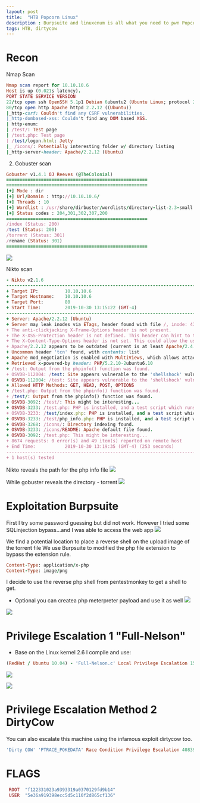 ```yaml
---
layout: post
title:  "HTB Popcorn Linux"
description : Burpsuite and linuxenum is all what you need to pwn Popcorn!
tags: HTB, dirtycow
---
```


# Recon
Nmap Scan
```ruby
Nmap scan report for 10.10.10.6
Host is up (0.021s latency).
PORT STATE SERVICE VERSION
22/tcp open ssh OpenSSH 5.1p1 Debian 6ubuntu2 (Ubuntu Linux; protocol 2.0)
80/tcp open http Apache httpd 2.2.12 ((Ubuntu))
|_http-csrf: Couldn't find any CSRF vulnerabilities.
|_http-dombased-xss: Couldn't find any DOM based XSS.
| http-enum:
| /test/: Test page
| /test.php: Test page
| /test/logon.html: Jetty
|_ /icons/: Potentially interesting folder w/ directory listing
|_http-server-header: Apache/2.2.12 (Ubuntu)
```
2. Gobuster scan
```ruby
Gobuster v1.4.1 OJ Reeves (@TheColonial)
=====================================================
=====================================================
[+] Mode : dir
[+] Url/Domain : http://10.10.10.6/
[+] Threads : 10
[+] Wordlist : /usr/share/dirbuster/wordlists/directory-list-2.3-small.txt
[+] Status codes : 204,301,302,307,200
=====================================================
/index (Status: 200)
/test (Status: 200)
/torrent (Status: 301)
/rename (Status: 301)
=====================================================
```
![](https://lh3.googleusercontent.com/jqaCBQu2bCGLe_0OJfG_bpO4t-ahOBicsPZQajB_u4VLU5aPQwd86gxGMODMBxbp3yESGQkiIIPI9vDDmxqDBcI3n9nswYkz6nxw49iPp1bkH4jMOYeEiVra7cABh0LuMo7h928Cly2--J_nOaCp9Tm4VqV-FD5i-LyNvDQ1jZlco23JXQohDtYBaBWRaph1B5X-wq2GyUfRaazDnZPWmU1DyJptVLfE8yCjZw493UTAmDazEYwD7I5KSrTBclLbqApgO6an4pOLn0NP7mGlb5FYtkRukAqv5SayJG2uhEk-FlJBVi2tcu9zI56_rDukW_rmNTohl4tuB00WT8-gUpUjsC3cNui4JonmVXSOvao6QKjlcKPcxa6OxmhgFxNnElTs6ar0xPtq3bwdqoPs4A2Aqv_v1xm2l2q-Tf0KYcqph6cqloi9kGXjeqjDuc-kezwBAOw_vv4Qo6fCM-McOKmgtfoN3WGKOjsj8OOyv_NGFhAKUDs5gjcPjh3WeNbchqcX7UfzuYF6xjiOFFRI9x8Io2iGdLn4WgXUoPWsvUkDQdDVxCV_aTiS7M-36QiIlZYrgk_fOBr7gLi9bjESPxhJqwkUgR5Rs5mNjlt1XLi9pTle-K3AKl-dPbKMBVe8Oe6kXGmkxJ0LXUWRobDk_mORxe0yjznOg7jCLXT1au6xVsBo29CONtE=w536-h306-no)

Nikto scan
```ruby
- Nikto v2.1.6
---------------------------------------------------------------------------
+ Target IP:          10.10.10.6
+ Target Hostname:    10.10.10.6
+ Target Port:        80
+ Start Time:         2019-10-30 13:15:22 (GMT-4)
---------------------------------------------------------------------------
+ Server: Apache/2.2.12 (Ubuntu)
+ Server may leak inodes via ETags, header found with file /, inode: 43621, size: 177, mtime: Fri Mar 17 13:07:05 2017
+ The anti-clickjacking X-Frame-Options header is not present.
+ The X-XSS-Protection header is not defined. This header can hint to the user agent to protect against some forms of XSS
+ The X-Content-Type-Options header is not set. This could allow the user agent to render the content of the site in a different fashion to the MIME type
+ Apache/2.2.12 appears to be outdated (current is at least Apache/2.4.37). Apache 2.2.34 is the EOL for the 2.x branch.
+ Uncommon header 'tcn' found, with contents: list
+ Apache mod_negotiation is enabled with MultiViews, which allows attackers to easily brute force file names. See http://www.wisec.it/sectou.php?id=4698ebdc59d15. The following alternatives for 'index' were found: index.html
+ Retrieved x-powered-by header: PHP/5.2.10-2ubuntu6.10
+ /test: Output from the phpinfo() function was found.
+ OSVDB-112004: /test: Site appears vulnerable to the 'shellshock' vulnerability (http://cve.mitre.org/cgi-bin/cvename.cgi?name=CVE-2014-6271).
+ OSVDB-112004: /test: Site appears vulnerable to the 'shellshock' vulnerability (http://cve.mitre.org/cgi-bin/cvename.cgi?name=CVE-2014-6278).
+ Allowed HTTP Methods: GET, HEAD, POST, OPTIONS 
+ /test.php: Output from the phpinfo() function was found.
+ /test/: Output from the phpinfo() function was found.
+ OSVDB-3092: /test/: This might be interesting...
+ OSVDB-3233: /test.php: PHP is installed, and a test script which runs phpinfo() was found. This gives a lot of system information.
+ OSVDB-3233: /test/index.php: PHP is installed, and a test script which runs phpinfo() was found. This gives a lot of system information.
+ OSVDB-3233: /test/php_info.php: PHP is installed, and a test script which runs phpinfo() was found. This gives a lot of system information.
+ OSVDB-3268: /icons/: Directory indexing found.
+ OSVDB-3233: /icons/README: Apache default file found.
+ OSVDB-3092: /test.php: This might be interesting...
+ 8674 requests: 0 error(s) and 49 item(s) reported on remote host
+ End Time:           2019-10-30 13:19:35 (GMT-4) (253 seconds)
---------------------------------------------------------------------------
+ 1 host(s) tested
``` 
Nikto reveals the path for the php info file
![](https://lh3.googleusercontent.com/0QXQkfKjxGgZMe_hh-eczHXWyoLM2yJNtLucEVRUmzMikydK1-_Sbtc2oZxSM-CpnyMF8C5YRY_GUm9nFMzB8LkEOGQFFAGjFz27XneUgGfaV7gzGw8nP42F9gYOwuzt7uCXPWRzhk49tLilf1b4GbtSlekJEYt0eQxjXAUFwXUvhTXVidJApdIOKHNdSVpD8Y6g0eCLb66r0hiHl3lCuZmAFBT55WqhIxTO1iAgEn9CLrdHvMv9b2gVM7oQtu_iGOxPgCZ1dd2CB9ffjGzdz4JoCQekxahHjgHBgP8QspCL-SUI5JBGAJu5HHajOERH5dBAotEuOGeTMkGJg1C4R_zvfn0u49t9SKUI9Dn2i-F2CHHsB2F_eTTqDmo7e8hPFduOzUjYxy48Yt1tRz3q9dVi65Mh20-wSS0YiUke4pzdr6p23JVn-5avx4dcPvDdWa4F52Sm8D9XWXH7iq_NZIX8kKXMscLwuJmTc1KBg-X4CtIIKAGa4yW8b6KoCopRD5AIL_PrGZyBk0c3e83SGy7WBtp9aAH7_shi3rpPnf-8_KteTTPkDJsunh1yiV4Ocf7NkA5wFC2buuQ1sSnnAmFJYYjuWYwNW_VPzEI6ffQrHITFFDSkDynh-Ili9eq_40RGFuVREVB3I9aJeAjRNjqla9RexWZGMz3Em5u2ZL-SJ9k0_sW16CM=w493-h499-no)

While gobuster reveals the directory - torrent
![](https://lh3.googleusercontent.com/R2E8Yy_9mOJ8ORYODRNtzRJueTd8mK_LdpHVDoopqAq4JzmsgKuPFZL0KHMAMY0WNj-4yBpZBcETeCVP0uCxFfpcd7y79slEspwslfqL9v0ROYoTHBZiOuBtVm6ZxT1tEHz5DX9lelg1C78_5xlduIQUOt1mALTtWSdPPeKizErooRIUWHaS8RPMx7Po8CXUPO8OAiUSJx39AKcxqkkyTJ855vALluSi4jq6yqtp_fX2-UAO438DObb_n2UxH1JandkzpKW913K-P5JK4EKyE68XzXrLNUVsmtZCAwgxsJwLPHhGhoUiYFt0fKoH_F4XTn_MCtnlJ-pD6Sb8Sxy-abrSEw9_3XdbYhryawAK9oOfFXoaEVrQXFI6OO3T021YSYIntwlHRiupRCBK8Yoo5JMIHEjPZDJHA6asrtiHzB20kg3PSn2ZC4STvgZjPKscilOOmWLnSzHwk2pl4TgweTigrB5_pChwm6stnkatdo3pR_YleksRUVHCn5GccvZsganMcvdMI-DL2E0qmvWlWbIpJpkuGbEqkpcpGC0ZTJ6tgTBIRWOLklHylm87HAHpI9WyzFfJqTo9HyIlsnwCtSBJgClaa3NQM2i13uHGVjXTYpMrIMglv6CRkU3yYVCUBOXrvpYxxXNTKvBGqux48oHJltjqatiQuX9L-P0GPMmN1RwzCVcNWTU=w812-h490-no)

# Exploitation Burpsuite
First I try some password guessing but did not work. However I tried some SQLinjection bypass...and I was able to access the web app
![](https://lh3.googleusercontent.com/hG6pJ1UahVEXCdo6irQk15Q-NGnQSoTwCUMmb1Dc9bqvuzA1HJgWBoSUSFLDDbF8WqXDzwq6toyvwwGkb89HiOcsR3oRofrwxpO3m3IHTo1M6pisd4Di5GxYIubtPAon2tKheBugv1lV9TSAgvoLpvaTJDBjsHkMDH0Ipd1F9EleuGhwNgHd1EUyaXN7_5Dkh9gtY4ObLmoRaUlv8WOjIN9n6a2EXSTdNgZzLPXLHVoZMMOos7uN1vhYnfmm2TKjcR0UhmfKaM7DqKQTfYe6GvyqQm7_tRMOMk1-i1woQiUcC79WNyOV9ikiswCTPkqaFJKeofqoP1-As82G0hiQnAuYOMlC3gxjFYw1R5uCAErrCj6Uwrk5qcDlW5NjxNXRu9xp5j_l5KAMcJLaYxWW1IzkSThTpfuNidfqLXw26tMj1CkJrTDpVvF9DE2FnPChPb5I-_AijB8MSUCwjA7mxKwwxr6o0cFkbs4rQnm2fSnpUWDx1Kgpy7MbA0IUUBWht-oABZ1HkrPpjSaRZLXRwzoehJ7opVYjnqziu7Pp48OeYwEeNRHsqELeawDKv0AT8Abaz_suBneLqWu8xBpCItJbTKvXA9I2WM0i-0lnCIiURsVeq8rhgxOJ9RTXz2wGq_xggw1_2OL7ehuaOMSCXQ_EFutURzhB9O_hJykHgX31QzhepqmDPGw=w345-h209-no)

We find a potential location to place a reverse shell on the upload image of the torrent file
We use Burpsuite to modified the php file extension to bypass the extension rule.
```ruby
Content-Type: application/x-php
Content-Type: image/png
```
I decide to use the reverse php shell from pentestmonkey to get a shell to get.
* Optional you can createa php meterpreter payload and use it as well
![](https://lh3.googleusercontent.com/kRHzMi60Em5QDXnZREVNO5LetJ0zXXBLununslJkuV2RgasIKCLmO4xYd9iiXjSkMfFiuUwiNfCUVLNEosP4VIe1hDrP1-X-Fj8WeBGNqmI2wB04g4Fk1KIh2DKAukVTO16_3WJuYrT2EzPNFGzmJknM9tIOpcuhMWMS2p0fkbw5AJ2PMuAXNN6Fob0NFH9YHGJ1eWm-2AOJnHiowzIVefvEZMGNTgeSLbDXmTtDfoSYp2RTOl4qstbiqpIsHq4yHmR9EYWOgvlyViXkA4Ra1K5xeryD2UcDAdMp4-TDd3O2kFJObFMa3k95E7XcTvnoE_YUOo68ARA5le52TcgKQPCFsNel61WqI6ETg1IkSJxSSIFcOptMfIvSefHYrVaqENq98Tsy3fgk36cECQcR7bvCDMKALUEIb8ZY8IXgC1pfSwPJLpTqbRMulpJhG9Xit4ptlI9oDxsb3Q6NxKs2CDzR54X9YK5YGM7eOOhUlnkDBFCsdI1n4rMdKTgSFqugkBn8a0wzGnN5gqvVejzm3-bIdymSrFHVt5VSRvy3jpkUhHLVLl_p_pSUrh-Dov9IJEdiaw9G5SElgHi0x89BPjoiPOwFlXwlyz6R05tfpaf1NxES5u_3ysMbrU3bhbmu3Nuj21S9nCot8M3EHY8VHGGyYNwihuJZJ3O0ATzPn71XBfS2LGlnrIc=w599-h244-no)

![](https://lh3.googleusercontent.com/P_T71fHMPGtpsAxzIXu77NqBaOa7hhYEYmSjy4Moume_RZmr-AB_cGfmcuwGmGhzR_ValI75hGyhtqfvOxWae6uZl-T9mcxdR1ipuFrH28Pl7Z7O66nW4df9Tz4iQF4JSJnWlFAjt4PzCDxTZbmuWJCkWcYlPuWydl-4Y3VdbqzwQQ_RwrHDx6YhtP4gej55WnareZJuIVI7UbFI_82HbNlk2Vns5M0COCKg8hCmc9HNeO1buExgs9s1f7IMehNS9N9zmvjeYxQBDwURGnmDKQTdiSSTxmJzNtdMwnst6mfmwrjGYZa8ykyDSHKx4S3LxhsnrbYT7KwxobCMOf7fPCkxeLJKMjYsxQlrP7ObBr25tt97I1RLdQLXFcBdxfN9h55iabxmmy_GDNuLa_moQk9vvLfxpB2wKA8zqVajQhNvU8ivBb2T0yVOtnZF_N1BAiCPgEnWEorJWpAZLJwm8MntDjziYIJamgLTgESG9qPX2WqEfYKLfIzNiaB_3TgDWY7JD1G5ypQM6-XFkX8sIg_z1aj6KmcVPljcwHMpUz6m-yR7QIGNCvkoXD6HDqiK_pM3eZa2PR5CXzN9JcojCRxxa3johiR-yn4GBjoA1FaGGRoMOTfvKsYbvCbJ5sFXjhwjAu3tsDWVUvD1Koaw4ViY9RXLah-9QQPOPrYTbtAsx14ydLZtlmI=w765-h259-no)


# Privilege Escalation 1 "Full-Nelson"
- Base on the Linux kernel 2.6 I compile and use:
```ruby
(RedHat / Ubuntu 10.04) - 'Full-Nelson.c' Local Privilege Escalation 15704.c
```
![](https://lh3.googleusercontent.com/ETLoBS-owH8r3yJazCSEcu0bWcd4gzwrh8wjPQmVQLoWwjhvDquVMjq8SclLB2XZEH2Gpl33k90027mhjns6SMu-fYnur3WrBjIH4c2hHQBlYotQ5hlI4xK3mdscWwRXGo9QIWEhcy10uGQgujQ0cSL2UY7TRXl8J9EJgoCrlY4ePv7YHzvV6IrDenJMEdkf0N1Kd_Nn8QEJVcvzMx4gb6GGu1DSGvWycMrwI2pkbQS7o-uV3DT_hsNJKjhSqvzLo5bQeoAUu8XoCAXVajUxRHFYoqza8yFuLQhxlLrAtThrWFVy2Eo2q6HXMqY8JOtrRfMGRK3kgLM9BIgYMJ3xCcUoH2HG1is7Q70RoFII-4o_4yNEOCaoWC4-itWWc7mylzg2-a7NIjxQE6d3Jpy9W54gMUKZPcavueqljSQgxwYLQWaEBLjmU6D8Doz9z0FsJQyCg2RHERkiC3lrQCPGg5fhhrA1ILp1WOPmDTeTeUMITEhNAjawiKLAyf56SyaQw8ru4Jwd67pvqpPQjHqebJhkaE1N9C6r7ZKIm0MWwg8VQAyRX2LQEGB-ddaTl-5Is2RF9STotQOZ3xFX1Vo7zX4nbDxl4OmRN02zyKL9wW3kyC_bxw_TQAJ9FavSNMQsa8n62o3dQtpzih6p6_ppWa-F-cs_h6pkdmtY8u8IGqsqZlBtK_eHAL4=w775-h219-no)

![](https://lh3.googleusercontent.com/8ipVtWoNN8bLz7y0iBJdn9Q_jWHzrhiabHrzjOLkhtzbQHEhWOP76pd_tT4airb2vJVU_3uaCacC8mKFRd523NH1SpKjAdxH4govwsvkw2Qx3qmXii9rJVatSIR8fPU6ZsBb06Fnbf8mfYCQd4rnYn0D7J8acJTk22elgPBdIYd43ooepi2g60-2NFEW__0CNIjwaARnR_gPf3ePf6dY7k151UsDkK7tKW0z_FzqatbSyzZPyX57_puFE8uUVtt94dvPgTx06xmjhv58sIlFZPiGaVHzksRIOOSRZhrbN73aw3ZEFxt0CLm6fmsDZ962y-mTo0ryF_EJGr29uAGpedi1x_B-6ezLAhlNk6ECTNdwVQi9aO1f-QNbdm-iuRdLBFTvpRV_9y_quTe0_PHXD04mnOnvuigQR-isH_BBfE0ruN14_L-Z37vx4qTqwH9kLzG1_akL2DWufSapwgFCKSS6XAFNfFtpn5VbfeTrxLqET7CDcT-aZ6d6gavYyyZLb6FBkSOcZdzn8CnSrueivm-w2Btro1vzC6qQz8ZUj_lb-Sg8DrQjaKPn94dGcUYIdkpWbqPBmWAOv1oBKKM-5ia7Qo9Pz3sbPzxmyThYJy7UUzdd600PnJctZ0vfT-CnBNraBapwIHVATfj_TU_OxY-fAC1fQqExUaPFP_SWRzW-csGuoy5RGyg=w514-h384-no)


# Privilege Escalation Method 2 DirtyCow
You can also escalate this machine using the infamous exploit dirtycow too.
```ruby
'Dirty COW' 'PTRACE_POKEDATA' Race Condition Privilege Escalation 40839.c
```
# FLAGS
```ruby
 ROOT  "f122331023a9393319a0370129fd9b14" 
 USER  "5e36a919398ecc5d5c110f2d865cf136" 
```
